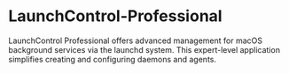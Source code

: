 # LaunchControl-Professional
LaunchControl Professional offers advanced management for macOS background services via the launchd system. This expert-level application simplifies creating and configuring daemons and agents.
